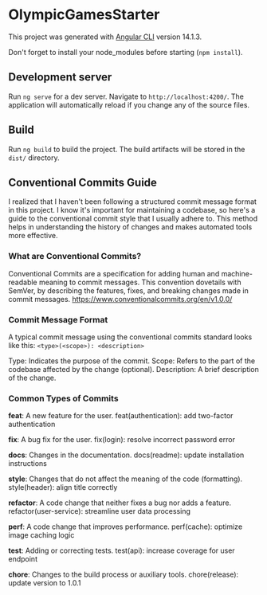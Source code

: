 # OlympicGamesStarter

This project was generated with [Angular CLI](https://github.com/angular/angular-cli) version 14.1.3.

Don't forget to install your node_modules before starting (`npm install`).

## Development server

Run `ng serve` for a dev server. Navigate to `http://localhost:4200/`. The application will automatically reload if you change any of the source files.

## Build

Run `ng build` to build the project. The build artifacts will be stored in the `dist/` directory.

## Conventional Commits Guide

I realized that I haven't been following a structured commit message format in this project. I know it's important for maintaining a codebase, so here's a guide to the conventional commit style that I usually adhere to. This method helps in understanding the history of changes and makes automated tools more effective.

### What are Conventional Commits?
Conventional Commits are a specification for adding human and machine-readable meaning to commit messages. This convention dovetails with SemVer, by describing the features, fixes, and breaking changes made in commit messages.
https://www.conventionalcommits.org/en/v1.0.0/

### Commit Message Format
A typical commit message using the conventional commits standard looks like this:
```<type>(<scope>): <description>```

Type: Indicates the purpose of the commit.
Scope: Refers to the part of the codebase affected by the change (optional).
Description: A brief description of the change.

### Common Types of Commits
**feat**: A new feature for the user.
feat(authentication): add two-factor authentication

**fix**: A bug fix for the user.
fix(login): resolve incorrect password error

**docs**: Changes in the documentation.
docs(readme): update installation instructions

**style**: Changes that do not affect the meaning of the code (formatting).
style(header): align title correctly

**refactor**: A code change that neither fixes a bug nor adds a feature.
refactor(user-service): streamline user data processing

**perf**: A code change that improves performance.
perf(cache): optimize image caching logic

**test**: Adding or correcting tests.
test(api): increase coverage for user endpoint

**chore**: Changes to the build process or auxiliary tools.
chore(release): update version to 1.0.1
